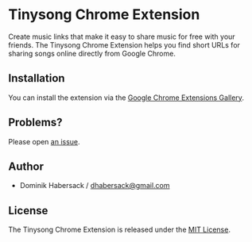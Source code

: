 # Tinysong Chrome Extension

Create music links that make it easy to share music for free with your friends. The Tinysong Chrome Extension helps you find short URLs for sharing songs online directly from Google Chrome.


## Installation

You can install the extension via the [Google Chrome Extensions Gallery][gallery].


## Problems?

Please open [an issue][issues].


## Author

* Dominik Habersack / <dhabersack@gmail.com>


## License

The Tinysong Chrome Extension is released under the [MIT License][license].


[gallery]: https://chrome.google.com/extensions/detail/akbgkodpohdncofgocdjnjloihlabicp
[issues]: http://github.com/dhabersack/tinysong-chrome-extension/issues
[license]: http://github.com/dhabersack/tinysong-chrome-extension/blob/master/LICENSE
